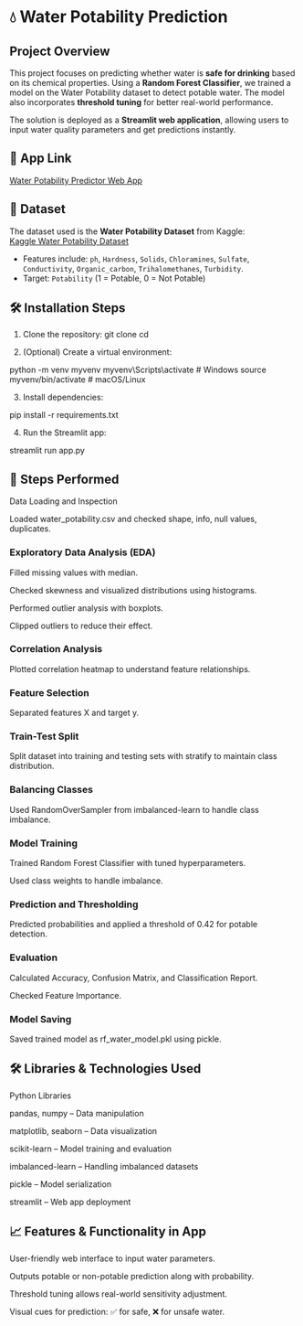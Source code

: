 # 💧 Water Potability Prediction

## Project Overview

This project focuses on predicting whether water is **safe for drinking** based on its chemical properties. Using a **Random Forest Classifier**, we trained a model on the Water Potability dataset to detect potable water. The model also incorporates **threshold tuning** for better real-world performance.

The solution is deployed as a **Streamlit web application**, allowing users to input water quality parameters and get predictions instantly.

## 🔗 App Link

[Water Potability Predictor Web App](https://waterpotability-rf.streamlit.app/)  

## 📂 Dataset

The dataset used is the **Water Potability Dataset** from Kaggle:  
[Kaggle Water Potability Dataset](https://www.kaggle.com/adityakadiwal/water-potability)  

- Features include: `ph`, `Hardness`, `Solids`, `Chloramines`, `Sulfate`, `Conductivity`, `Organic_carbon`, `Trihalomethanes`, `Turbidity`.  
- Target: `Potability` (1 = Potable, 0 = Not Potable)

## 🛠 Installation Steps

1. Clone the repository:
   git clone
   cd
   
2. (Optional) Create a virtual environment:

python -m venv myvenv
myvenv\Scripts\activate   # Windows
source myvenv/bin/activate # macOS/Linux

3. Install dependencies:

pip install -r requirements.txt

4. Run the Streamlit app:

streamlit run app.py

## 📝 Steps Performed

Data Loading and Inspection

Loaded water_potability.csv and checked shape, info, null values, duplicates.

### Exploratory Data Analysis (EDA)

Filled missing values with median.

Checked skewness and visualized distributions using histograms.

Performed outlier analysis with boxplots.

Clipped outliers to reduce their effect.

### Correlation Analysis

Plotted correlation heatmap to understand feature relationships.

### Feature Selection

Separated features X and target y.

### Train-Test Split

Split dataset into training and testing sets with stratify to maintain class distribution.

### Balancing Classes

Used RandomOverSampler from imbalanced-learn to handle class imbalance.

### Model Training

Trained Random Forest Classifier with tuned hyperparameters.

Used class weights to handle imbalance.

### Prediction and Thresholding

Predicted probabilities and applied a threshold of 0.42 for potable detection.

### Evaluation

Calculated Accuracy, Confusion Matrix, and Classification Report.

Checked Feature Importance.

### Model Saving

Saved trained model as rf_water_model.pkl using pickle.

## 🛠 Libraries & Technologies Used

Python Libraries

pandas, numpy – Data manipulation

matplotlib, seaborn – Data visualization

scikit-learn – Model training and evaluation

imbalanced-learn – Handling imbalanced datasets

pickle – Model serialization

streamlit – Web app deployment

## 📈 Features & Functionality in App

User-friendly web interface to input water parameters.

Outputs potable or non-potable prediction along with probability.

Threshold tuning allows real-world sensitivity adjustment.

Visual cues for prediction: ✅ for safe, ❌ for unsafe water.
